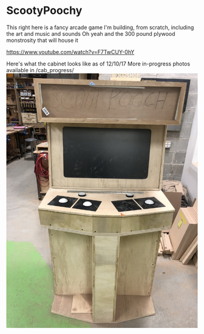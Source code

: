 # ScootyPoochy

This right here is a fancy arcade game I'm building, from scratch, including the art and music and sounds
Oh yeah and the 300 pound plywood monstrosity that will house it

https://www.youtube.com/watch?v=F7TwCUY-0hY

Here's what the cabinet looks like as of 12/10/17
More in-progress photos available in /cab_progress/
![CAB!](cab_progress/current.jpg)